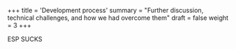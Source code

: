 +++
title = 'Development process'
summary = "Further discussion, technical challenges, and how we had overcome them"
draft = false
weight = 3
+++


ESP SUCKS